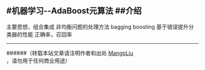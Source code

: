 ﻿#机器学习--AdaBoost元算法
##介绍
--------------------------------
主要思想，组合集成
非均衡问题的处理方法
bagging
boosting
基于错误提升分类器的性能
正确率，召回率

--------------------------------
######（转载本站文章请注明作者和出处 <a href="https://github.com/MangoLiu">MangoLiu</a> ，请勿用于任何商业用途）

